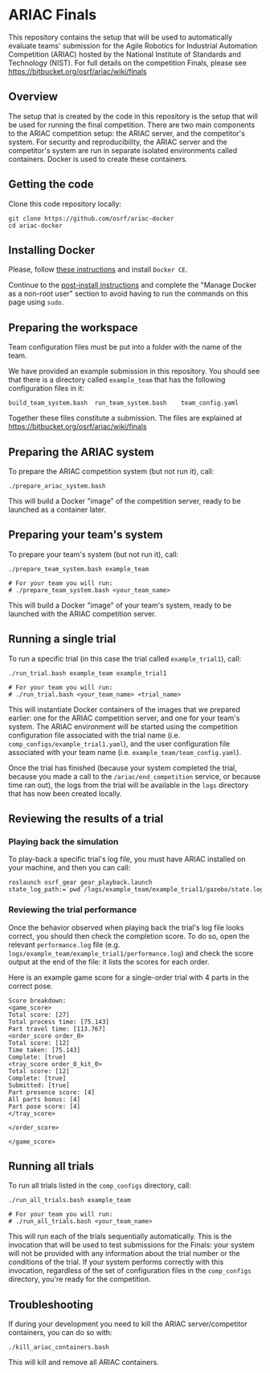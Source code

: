 # ARIAC Finals

This repository contains the setup that will be used to automatically evaluate teams' submission for the Agile Robotics for Industrial Automation Competition (ARIAC) hosted by the National Institute of Standards and Technology (NIST).
For full details on the competition Finals, please see https://bitbucket.org/osrf/ariac/wiki/finals

## Overview

The setup that is created by the code in this repository is the setup that will be used for running the final competition.
There are two main components to the ARIAC competition setup: the ARIAC server, and the competitor's system.
For security and reproducibility, the ARIAC server and the competitor's system are run in separate isolated environments called containers.
Docker is used to create these containers.

## Getting the code

Clone this code repository locally:

```
git clone https://github.com/osrf/ariac-docker
cd ariac-docker
```

## Installing Docker

Please, follow [these instructions](https://docs.docker.com/engine/installation/linux/ubuntu/) and install `Docker CE`.

Continue to the [post-install instructions](https://docs.docker.com/engine/installation/linux/linux-postinstall/) and complete the "Manage Docker as a non-root user" section to avoid having to run the commands on this page using `sudo`.

## Preparing the workspace

Team configuration files must be put into a folder with the name of the team.

We have provided an example submission in this repository.
You should see that there is a directory called `example_team` that has the following configuration files in it:

```
build_team_system.bash  run_team_system.bash    team_config.yaml
```

Together these files constitute a submission.
The files are explained at https://bitbucket.org/osrf/ariac/wiki/finals

## Preparing the ARIAC system

To prepare the ARIAC competition system (but not run it), call:

```
./prepare_ariac_system.bash
```

This will build a Docker "image" of the competition server, ready to be launched as a container later.

## Preparing your team's system

To prepare your team's system (but not run it), call:

```
./prepare_team_system.bash example_team

# For your team you will run:
# ./prepare_team_system.bash <your_team_name>
```

This will build a Docker "image" of your team's system, ready to be launched with the ARIAC competition server.

## Running a single trial

To run a specific trial (in this case the trial called `example_trial1`), call:

```
./run_trial.bash example_team example_trial1

# For your team you will run:
# ./run_trial.bash <your_team_name> <trial_name>
```

This will instantiate Docker containers of the images that we prepared earlier: one for the ARIAC competition server, and one for your team's system.
The ARIAC environment will be started using the competition configuration file associated with the trial name (i.e. `comp_configs/example_trial1.yaml`), and the user configuration file associated with your team name (i.e. `example_team/team_config.yaml`).

Once the trial has finished (because your system completed the trial, because you made a call to the `/ariac/end_competition` service, or because time ran out), the logs from the trial will be available in the `logs` directory that has now been created locally.

## Reviewing the results of a trial

### Playing back the simulation

To play-back a specific trial's log file, you must have ARIAC installed on your machine, and then you can call:

```
roslaunch osrf_gear gear_playback.launch state_log_path:=`pwd`/logs/example_team/example_trial1/gazebo/state.log
```

### Reviewing the trial performance

Once the behavior observed when playing back the trial's log file looks correct, you should then check the completion score.
To do so, open the relevant `performance.log` file (e.g. `logs/example_team/example_trial1/performance.log`) and check the score output at the end of the file: it lists the scores for each order.

Here is an example game score for a single-order trial with 4 parts in the correct pose.

```
Score breakdown:
<game_score>
Total score: [27]
Total process time: [75.143]
Part travel time: [113.767]
<order_score order_0>
Total score: [12]
Time taken: [75.143]
Complete: [true]
<tray_score order_0_kit_0>
Total score: [12]
Complete: [true]
Submitted: [true]
Part presence score: [4]
All parts bonus: [4]
Part pose score: [4]
</tray_score>

</order_score>

</game_score>
```

## Running all trials

To run all trials listed in the `comp_configs` directory, call:

```
./run_all_trials.bash example_team

# For your team you will run:
# ./run_all_trials.bash <your_team_name>
```

This will run each of the trials sequentially automatically.
This is the invocation that will be used to test submissions for the Finals: your system will not be provided with any information about the trial number or the conditions of the trial.
If your system performs correctly with this invocation, regardless of the set of configuration files in the `comp_configs` directory, you're ready for the competition.

## Troubleshooting

If during your development you need to kill the ARIAC server/competitor containers, you can do so with:

```
./kill_ariac_containers.bash
```

This will kill and remove all ARIAC containers.
